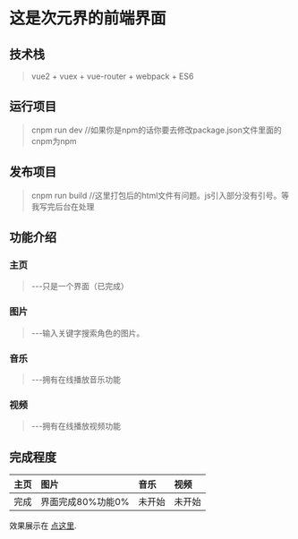 # 这是次元界的前端界面

## 技术栈
> vue2 + vuex + vue-router + webpack + ES6

## 运行项目
> cnpm run dev //如果你是npm的话你要去修改package.json文件里面的cnpm为npm
## 发布项目
> cnpm run build //这里打包后的html文件有问题。js引入部分没有引号。等我写完后台在处理

## 功能介绍

### 主页
>  ---只是一个界面（已完成）

### 图片
>  ---输入关键字搜索角色的图片。

### 音乐
>  ---拥有在线播放音乐功能

### 视频
>  ---拥有在线播放视频功能

## 完成程度

|主页|图片|音乐|视频|
|:---|:---|:---|:---|
|完成|界面完成80%功能0%|未开始|未开始|

效果展示在 [点这里](http://www.suzumiya.club).
